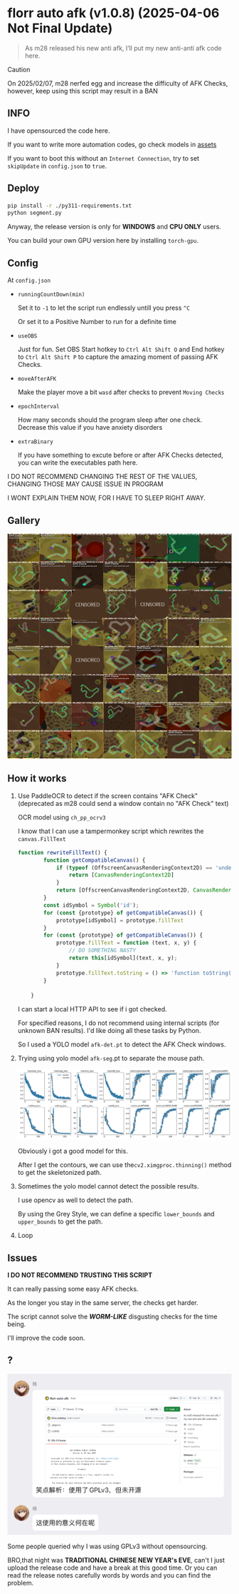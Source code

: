 # florr auto afk (v1.0.8) (2025-04-06 Not Final Update)

> As m28 released his new anti afk, I‘ll put my new anti-anti afk code here.

> [!CAUTION]
> On 2025/02/07, m28 nerfed egg and increase the difficulty of AFK Checks, however, keep using this script may result in a BAN

## INFO

I have opensourced the code here.

If you want to write more automation codes, go check models in [assets](https://github.com/Shiny-Ladybug/assets)

If you want to boot this without an `Internet Connection`, try to set `skipUpdate` in `config.json` to `true`.

## Deploy

```bash
pip install -r ./py311-requirements.txt
python segment.py
```

Anyway, the release version is only for **WINDOWS** and **CPU ONLY** users.

You can build your own GPU version here by installing `torch-gpu`.

## Config

At `config.json`

* `runningCountDown(min)`

  Set it to `-1` to let the script run endlessly untill you press `^C`

  Or set it to a Positive Number to run for a definite time
* `useOBS`

  Just for fun. Set OBS Start hotkey to `Ctrl Alt Shift O` and End hotkey to `Ctrl Alt Shift P` to capture the amazing moment of passing AFK Checks.
* `moveAfterAFK`

  Make the player move a bit `wasd` after checks to prevent `Moving Checks`
* `epochInterval`

  How many seconds should the program sleep after one check. Decrease this value if you have anxiety disorders
* `extraBinary`

  If you have something to excute before or after AFK Checks detected, you can write the executables path here.

I DO NOT RECOMMEND CHANGING THE REST OF THE VALUES, CHANGING THOSE MAY CAUSE ISSUE IN PROGRAM

I WONT EXPLAIN THEM NOW, FOR I HAVE TO SLEEP RIGHT AWAY.

## Gallery

![img](./imgs/gallery.png)

## How it works

1. Use PaddleOCR to detect if the screen contains "AFK Check" (deprecated as m28 could send a window contain no "AFK Check" text)

   OCR model using `ch_pp_ocrv3`

   I know that I can use a tampermonkey script which rewrites the `canvas.FillText`

   ```js
   function rewriteFillText() {
           function getCompatibleCanvas() {
               if (typeof (OffscreenCanvasRenderingContext2D) == 'undefined') {
                   return [CanvasRenderingContext2D]
               }
               return [OffscreenCanvasRenderingContext2D, CanvasRenderingContext2D];
           }
           const idSymbol = Symbol('id');
           for (const {prototype} of getCompatibleCanvas()) {
               prototype[idSymbol] = prototype.fillText
           }
           for (const {prototype} of getCompatibleCanvas()) {
               prototype.fillText = function (text, x, y) {
                   // DO SOMETHING NASTY
                   return this[idSymbol](text, x, y);
               }
               prototype.fillText.toString = () => 'function toString() { [native code] }';
           }
   
       }
   ```

   I can start a local HTTP API to see if i got checked.

   For specified reasons, I do not recommend using internal scripts (for unknown BAN results). I'd like doing all these tasks by Python.

   So I used a YOLO model `afk-det.pt` to detect the AFK Check windows.
2. Trying using yolo model `afk-seg`.pt to separate the mouse path.

   ![results.png](./imgs/results.png)

    Obviously i got a good model for this.

    After I get the contours, we can use the`cv2.ximgproc.thinning()` method to get the skeletonized path.

3. Sometimes the yolo model cannot detect the possible results.

   I use opencv as well to detect the path.

   By using the Grey Style, we can define a specific `lower_bounds` and `upper_bounds` to get the path.
4. Loop

## Issues

**I DO NOT RECOMMEND TRUSTING THIS SCRIPT**

It can really passing some easy AFK checks.

As the longer you stay in the same server, the checks get harder.

The script cannot solve the ***WORM-LIKE*** disgusting checks for the time being.

I'll improve the code soon.

## ?

<img src="./imgs/39ca67e4e7f587a7d8f7c3284c344d0e.png" width="600" />

Some people queried why I was using GPLv3 without opensourcing.

BRO,that night was **TRADITIONAL CHINESE NEW YEAR's EVE**, can't I just upload the release code and have a break at this good time. Or you can read the release notes carefully words by words and you can find the problem.
